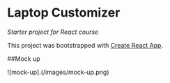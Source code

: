 # Laptop Customizer
_Starter project for React course_

This project was bootstrapped with [Create React App](https://github.com/facebook/create-react-app).

##Mock up

![mock-up].(/images/mock-up.png)
